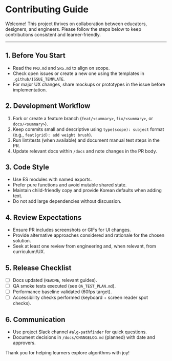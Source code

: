 # Contributing Guide

Welcome! This project thrives on collaboration between educators, designers, and engineers. Please follow the steps below to keep contributions consistent and learner-friendly.

---

## 1. Before You Start
- Read the `PRD.md` and `SRS.md` to align on scope.
- Check open issues or create a new one using the templates in `.github/ISSUE_TEMPLATE`.
- For major UX changes, share mockups or prototypes in the issue before implementation.

## 2. Development Workflow
1. Fork or create a feature branch (`feat/<summary>`, `fix/<summary>`, or `docs/<summary>`).
2. Keep commits small and descriptive using `type(scope): subject` format (e.g., `feat(grid): add weight brush`).
3. Run lint/tests (when available) and document manual test steps in the PR.
4. Update relevant docs within `/docs` and note changes in the PR body.

## 3. Code Style
- Use ES modules with named exports.
- Prefer pure functions and avoid mutable shared state.
- Maintain child-friendly copy and provide Korean defaults when adding text.
- Do not add large dependencies without discussion.

## 4. Review Expectations
- Ensure PR includes screenshots or GIFs for UI changes.
- Provide alternative approaches considered and rationale for the chosen solution.
- Seek at least one review from engineering and, when relevant, from curriculum/UX.

## 5. Release Checklist
- [ ] Docs updated (`README`, relevant guides).
- [ ] QA smoke tests executed (see `QA_TEST_PLAN.md`).
- [ ] Performance baseline validated (60fps target).
- [ ] Accessibility checks performed (keyboard + screen reader spot checks).

## 6. Communication
- Use project Slack channel `#alg-pathfinder` for quick questions.
- Document decisions in `/docs/CHANGELOG.md` (planned) with date and approvers.

Thank you for helping learners explore algorithms with joy!
